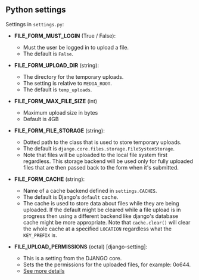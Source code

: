 ## Python settings

Settings in `settings.py`:

* **FILE_FORM_MUST_LOGIN** (True / False):
    * Must the user be logged in to upload a file.
    * The default is `False`.

* **FILE_FORM_UPLOAD_DIR** (string):
    * The directory for the temporary uploads.
    * The setting is relative to `MEDIA_ROOT`.
    * The default is `temp_uploads`.

* **FILE_FORM_MAX_FILE_SIZE** (int)
    * Maximum upload size in bytes
    * Default is 4GB

* **FILE_FORM_FILE_STORAGE** (string):
    * Dotted path to the class that is used to store temporary uploads.
    * The default is `django.core.files.storage.FileSystemStorage`.
    * Note that files will be uploaded to the local file system first regardless. This storage backend will be used only for fully uploaded files that are then passed back to the form when it's submitted.

* **FILE_FORM_CACHE** (string):
    * Name of a cache backend defined in `settings.CACHES`.
    * The default is Django's `default` cache.
    * The cache is used to store data about files while they are being uploaded. If the default might be cleared while a file upload is in progress then using a different backend like django's database cache might be more appropriate. Note that `cache.clear()` will clear the whole cache at a specified `LOCATION` regardless what the `KEY_PREFIX` is.

* **FILE_UPLOAD_PERMISSIONS** (octal) [django-setting]:
    * This is a setting from the DJANGO core.
    * Sets the the permissions for the uploaded files, for example: 0o644.
    * [See more details](https://docs.djangoproject.com/en/3.1/ref/settings/#std:setting-FILE_UPLOAD_PERMISSIONS)
